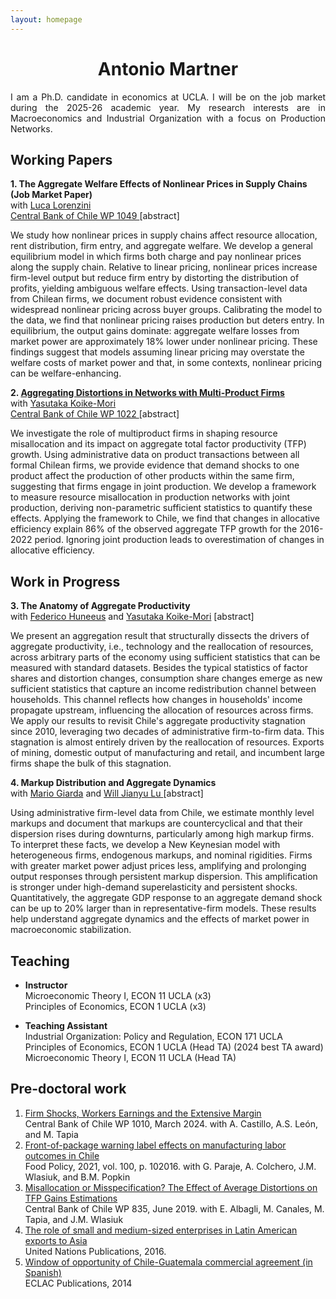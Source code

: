 ```yaml
---
layout: homepage
---
```


<h1 align="center">
Antonio Martner
</h1>
  
<p align="justify">
I am a Ph.D. candidate in economics at UCLA. I will be on the job market during the 2025-26 academic year. My research interests are in Macroeconomics and Industrial Organization with a focus on Production Networks.
</p>

## Working Papers
**1. The Aggregate Welfare Effects of Nonlinear Prices in Supply Chains (Job Market Paper)**  <br>
with <a href="https://sites.google.com/view/lucalorenzini/"> Luca Lorenzini </a> <br>
<a href="https://www.bcentral.cl/en/web/banco-central/content/-/detalle/documento-de-trabajo-1049"> Central Bank of Chile WP 1049 </a>
[<span class="abstract-toggle" onclick="toggleAbstract('abstract1.1')">abstract</span>]
<div id="abstract1.1" class="abstract-content">
We study how nonlinear prices in supply chains affect resource allocation, rent distribution, firm entry, and aggregate welfare. We develop a general equilibrium model in which firms both charge and pay nonlinear prices along the supply chain. Relative to linear pricing, nonlinear prices increase firm-level output but reduce firm entry by distorting the distribution of profits, yielding ambiguous welfare effects. Using transaction-level data from Chilean firms, we document robust evidence consistent with widespread nonlinear pricing across buyer groups. Calibrating the model to the data, we find that nonlinear pricing raises production but deters entry. In equilibrium, the output gains dominate: aggregate welfare losses from market power are approximately 18% lower under nonlinear pricing. These findings suggest that models assuming linear pricing may overstate the welfare costs of market power and that, in some contexts, nonlinear pricing can be welfare-enhancing. 
</div>


**2. <a href="https://yasutakakoike-mori.com/files/Yasu_JMP.pdf"> Aggregating Distortions in Networks with Multi-Product Firms </a>** <br>
with <a href="https://yasutakakoike-mori.com/"> Yasutaka  Koike-Mori</a> <br>
<a href="https://www.bcentral.cl/en/web/banco-central/content/-/detalle/documento-de-trabajo-1022">  Central Bank of Chile WP 1022 </a>
[<span class="abstract-toggle" onclick="toggleAbstract('abstract1.2')">abstract</span>]
<div id="abstract1.2" class="abstract-content">
We investigate the role of multiproduct firms in shaping resource misallocation and its impact on aggregate total factor productivity (TFP) growth. Using administrative data on product transactions between all formal Chilean firms, we provide evidence that demand shocks to one product affect the production of other products within the same firm, suggesting that firms engage in joint production. We develop a framework to measure resource misallocation in production networks with joint production, deriving non-parametric sufficient statistics to quantify these effects. Applying the framework to Chile, we find that changes in allocative efficiency explain 86% of the observed aggregate TFP growth for the 2016-2022 period. Ignoring joint production leads to overestimation of changes in allocative efficiency.
</div>

## Work in Progress

**3. The Anatomy of Aggregate Productivity** <br>
with <a href="https://www.fedehuneeus.com/"> Federico Huneeus</a>   and <a href="https://yasutakakoike-mori.com/"> Yasutaka Koike-Mori</a> [<span class="abstract-toggle" onclick="toggleAbstract('abstract2.1')">abstract</span>]
<div id="abstract2.1" class="abstract-content">
We present an aggregation result that structurally dissects the drivers of aggregate productivity, i.e., technology and the reallocation of resources, across arbitrary parts of the economy using sufficient statistics that can be measured with standard datasets. Besides the typical statistics of factor shares and distortion changes, consumption share changes emerge as new sufficient statistics that capture an income redistribution channel between households. This channel reflects how changes in households' income propagate upstream, influencing the allocation of resources across firms. We apply our results to revisit Chile's aggregate productivity stagnation since 2010, leveraging two decades of administrative firm-to-firm data. This stagnation is almost entirely driven by the reallocation of resources. Exports of mining, domestic output of manufacturing and retail, and incumbent large firms shape the bulk of this stagnation.
</div>

**4. Markup Distribution and Aggregate Dynamics** <br>
with <a href="https://www.mariogiarda.com/"> Mario Giarda</a> and <a href="https://jianyulu.weebly.com/"> Will Jianyu Lu </a>  [<span class="abstract-toggle" onclick="toggleAbstract('abstract2.2')">abstract</span>]
<div id="abstract2.2" class="abstract-content">
Using administrative firm-level data from Chile, we estimate monthly level markups and document that markups are countercyclical and that their dispersion rises during downturns, particularly among high markup firms. To interpret these facts, we develop a New Keynesian model with heterogeneous firms, endogenous markups, and nominal rigidities. Firms with greater market power adjust prices less, amplifying and prolonging output responses through persistent markup dispersion. This amplification is stronger under high-demand superelasticity and persistent shocks. Quantitatively, the aggregate GDP response to an aggregate demand shock can be up to 20% larger than in representative-firm models. These results help understand aggregate dynamics and the effects of market power in macroeconomic stabilization.
</div>



## Teaching
- **Instructor**<br>
Microeconomic Theory I, ECON 11 UCLA (x3)<br>
Principles of Economics, ECON 1 UCLA (x3)

- **Teaching Assistant**  <br>
Industrial Organization: Policy and Regulation, ECON 171 UCLA <br> 
Principles of Economics, ECON 1 UCLA (Head TA) (2024 best TA award) <br>
Microeconomic Theory I, ECON 11 UCLA (Head TA) 

## Pre-doctoral work
1. <a href="https://www.bcentral.cl/en/content/-/details/documento-de-trabajo-n-1010">Firm Shocks, Workers Earnings and the Extensive Margin</a> <br> 
Central Bank of Chile WP 1010, March 2024. with A. Castillo, A.S. León, and M. Tapia
2. <a href="https://www.sciencedirect.com/science/article/pii/S0306919220302220">Front-of-package warning label effects on manufacturing labor outcomes in Chile</a> <br>
Food Policy, 2021, vol. 100, p. 102016. with G. Paraje, A. Colchero, J.M. Wlasiuk, and B.M. Popkin
3. <a href="https://www.bcentral.cl/documents/33528/133326/dtbc835.pdf/e7b4b638-ea7d-fe32-e360-4f79ece2edf4?t=1655149225333">Misallocation or Misspecification? The Effect of Average Distortions on TFP Gains Estimations</a> <br> 
Central Bank of Chile WP 835, June 2019. with E. Albagli, M. Canales, M. Tapia, and J.M. Wlasiuk
4. <a href="https://www.un-ilibrary.org/content/books/9789210572187c007">The role of small and medium-sized enterprises in Latin American exports to Asia</a> <br> 
United Nations Publications, 2016.
5. <a href="https://repository.eclac.org/handle/11362/37216">Window of opportunity of Chile-Guatemala commercial agreement (in Spanish)</a> <br> 
ECLAC Publications, 2014 






